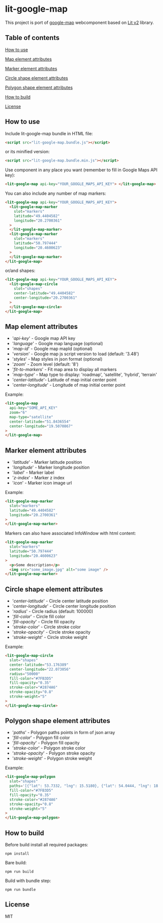 # lit-google-map

This project is port of [google-map](https://www.webcomponents.org/element/GoogleWebComponents/google-map) webcomponent based on [Lit v2](https://lit.dev/) library.

## Table of contents

[How to use](#How-to-use)

[Map element attributes](#Map-element-attributes)

[Marker element attributes](#Marker-element-attributes)

[Circle shape element attributes](#Circle-shape-element-attributes)

[Polygon shape element attributes](#Polygon-shape-element-attributes)

[How to build](#How-to-build)

[License](#License)

## How to use

Include lit-google-map bundle in HTML file:

```html
<script src="lit-google-map.bundle.js"></script>
```

or its minified version:

```html
<script src="lit-google-map.bundle.min.js"></script>
```

Use component in any place you want (remember to fill in Google Maps API key):

```html
<lit-google-map api-key="YOUR_GOOGLE_MAPS_API_KEY"> </lit-google-map>
```

You can also include any number of map markers:

```html
<lit-google-map api-key="YOUR_GOOGLE_MAPS_API_KEY">
  <lit-google-map-marker
    slot="markers"
    latitude="49.4404582"
    longitude="20.2700361"
  >
  </lit-google-map-marker>
  <lit-google-map-marker
    slot="markers"
    latitude="50.797444"
    longitude="20.4600623"
  >
  </lit-google-map-marker>
</lit-google-map>
```

or/and shapes:

```html
<lit-google-map api-key="YOUR_GOOGLE_MAPS_API_KEY">
  <lit-google-map-circle
    slot="shapes"
    center-latitude="49.4404582"
    center-longitude="20.2700361"
  >
  </lit-google-map-circle>
</lit-google-map>
```

## Map element attributes

- '_api-key_' - Google map API key
- '_language_' - Google map language (optional)
- '_map-id_' - Google map mapId (optional)
- '_version_' - Google map js script version to load (default: '3.48')
- '_styles_' - Map styles in json format (optional)
- '_zoom_' - Zoom level (default: '8')
- '_fit-to-markers_' - Fit map area to display all markers
- '_map-type_' - Map type to display: 'roadmap', 'satellite', 'hybrid', 'terrain'
- '_center-latitude_'- Latitude of map initial center point
- '_center-longitude_' - Longitude of map initial center point

Example:

```html
<lit-google-map
  api-key="SOME_API_KEY"
  zoom="6"
  map-type="satellite"
  center-latitude="51.8436554"
  center-longitude="19.5070867"
>
</lit-google-map>
```

## Marker element attributes

- '_latitude_' - Marker latitude position
- '_longitude_' - Marker longitude position
- '_label_' - Marker label
- '_z-index_' - Marker z index
- '_icon_' - Marker icon image url

Example:

```html
<lit-google-map-marker
  slot="markers"
  latitude="49.4404582"
  longitude="20.2700361"
>
</lit-google-map-marker>
```

Markers can also have associated InfoWindow with html content:

```html
<lit-google-map-marker
  slot="markers"
  latitude="50.797444"
  longitude="20.4600623"
>
  <p>Some description</p>
  <img src="some_image.jpg" alt="some image" />
</lit-google-map-marker>
```

## Circle shape element attributes

- '_center-latitude_' - Circle center latitude position
- '_center-longitude_' - Circle center longitude position
- '_radius_' - Circle radius (default: 100000)
- '_fill-color_' - Circle fill color
- '_fill-opacity_' - Circle fill opacity
- '_stroke-color_' - Circle stroke color
- '_stroke-opacity_' - Circle stroke opacity
- '_stroke-weight_' - Circle stroke weight

Example:

```html
<lit-google-map-circle
  slot="shapes"
  center-latitude="53.176389"
  center-longitude="22.073056"
  radius="50000"
  fill-color="#7FB3D5"
  fill-opacity="0.35"
  stroke-color="#2874A6"
  stroke-opacity="0.8"
  stroke-weight="5"
>
</lit-google-map-circle>
```

## Polygon shape element attributes

- '_paths_' - Polygon paths points in form of json array
- '_fill-color_' - Polygon fill color
- '_fill-opacity_' - Polygon fill opacity
- '_stroke-color_' - Polygon stroke color
- '_stroke-opacity_' - Polygon stroke opacity
- '_stroke-weight_' - Polygon stroke weight

Example:

```html
<lit-google-map-polygon
  slot="shapes"
  paths='[{"lat": 53.7332, "lng": 15.5180}, {"lat": 54.0444, "lng": 18.1379}, {"lat": 53.2028, "lng": 16.9292}, {"lat": 53.7332, "lng": 15.5180}]'
  fill-color="#7FB3D5"
  fill-opacity="0.35"
  stroke-color="#2874A6"
  stroke-opacity="0.8"
  stroke-weight="5"
>
</lit-google-map-polygon>
```

## How to build

Before build install all required packages:

```
npm install
```

Bare build:

```
npm run build
```

Build with bundle step:

```
npm run bundle
```

## License

MIT
